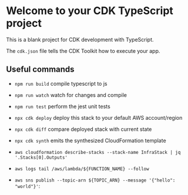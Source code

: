 # Welcome to your CDK TypeScript project

This is a blank project for CDK development with TypeScript.

The `cdk.json` file tells the CDK Toolkit how to execute your app.

## Useful commands

* `npm run build`   compile typescript to js
* `npm run watch`   watch for changes and compile
* `npm run test`    perform the jest unit tests
* `npx cdk deploy`  deploy this stack to your default AWS account/region
* `npx cdk diff`    compare deployed stack with current state
* `npx cdk synth`   emits the synthesized CloudFormation template

* `aws cloudformation describe-stacks --stack-name InfraStack | jq '.Stacks[0].Outputs'`
* `aws logs tail /aws/lambda/${FUNCTION_NAME} --follow`
* `aws sns publish --topic-arn ${TOPIC_ARN} --message '{"hello": "world"}'`:
